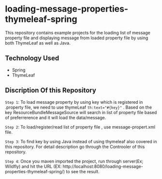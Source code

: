 # loading-message-properties-thymeleaf-spring
 
 This repository contains example projects for the loading list of message property file and displaying message from loaded property file by using both ThymeLeaf as well as Java.
 
  ## Technology Used
   * Spring 
   * ThymeLeaf
   
 ## Discription Of this Repository
 
 `Step 1`: To load message property by using key which is registered in .property file, we need to use thymeLeaf `th:text="#{key}"` .
            Based on the key ResourceBundleMessageSource will search in list of property file based of preferrerence and it will load the             data/message.
            
 `Step 2`: To load/register/read list of property file , use message-propert.xml file.
 
 `Step 3`: To find key by using Java instead of using thymeleaf also covered in this repository. For detail description go through the                Controoler of this repository.
 
 `Step 4`: Once you maven imported the project, run through server(Ex; Wildfly) and hit the URL
          (EX: http://localhost:8080/loading-message-properties-thymeleaf-spring/) to see the result.
 

   
   
   
 
          
 
 
  
  

